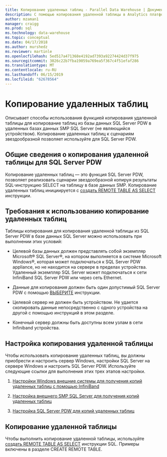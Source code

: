 ```yaml
---
title: Копирование удаленных таблиц - Parallel Data Warehouse | Документация Майкрософт
description: С помощью копирования удаленной таблицы в Analytics платформы системы Parallel Data Warehouse.
author: mzaman1
manager: craigg
ms.prod: sql
ms.technology: data-warehouse
ms.topic: conceptual
ms.date: 04/17/2018
ms.author: murshedz
ms.reviewer: martinle
ms.openlocfilehash: 5ed517a471368e4192ad7393a92274424d37f975
ms.sourcegitcommit: 3026c22b7fba19059a769ea5f367c4f51efaf286
ms.translationtype: MT
ms.contentlocale: ru-RU
ms.lasthandoff: 06/15/2019
ms.locfileid: "62678564"
---
```

# <a name="remote-table-copy"></a>Копирование удаленных таблиц
Описывает способы использования функцией копирования удаленной таблицы для копирование таблиц из базы данных SQL Server PDW в удаленных базах данных SMP SQL Server (не являющийся устройством). Копирование удаленных таблиц к сценариям звездообразной позволяет используйте для SQL Server PDW.  
  
## <a name="BasicsPDE"></a>Общие сведения о копирования удаленной таблицы для SQL Server PDW  
Копирование удаленных таблиц — это функция SQL Server PDW, позволяет реализовать сценарии звездообразной копируя результаты SQL-инструкцию SELECT на таблицу в базе данных SMP. Копирование удаленных таблиц инициируется с [создать REMOTE TABLE AS SELECT](../t-sql/statements/create-remote-table-as-select-parallel-data-warehouse.md) инструкции.  
  
## <a name="BasicsPrerequisites"></a>Требования к использованию копирование удаленных таблиц  
Таблицы копирования для копирования удаленной таблицы из SQL Server PDW в базе данных SQL Server можно использовать при выполнении этих условий:  
  
-   Целевой базы данных должен представлять собой экземпляр Microsoft® SQL Server®, на котором выполняется в системе Microsoft Windows®, которая может подключаться к SQL Server PDW appliance, но не находится на сервере в пределах устройства. Удаленный экземпляр SQL Server может подключаться к сети InfiniBand SQL Server PDW или через сеть Ethernet.  
  
-   Данные для копирования должен быть один допустимый SQL Server PDW с помощью [ВЫБЕРИТЕ](../t-sql/queries/select-transact-sql.md) инструкции.  
  
-   Целевой сервер не должен быть устройством. Не удается скопировать данные непосредственно с одного устройства на другой с помощью инструкций в этом разделе.  
  
-   Конечный сервер должны быть доступны всем узлам в сети Infiniband устройства.  
  
## <a name="ConfigureRemote"></a>Настройка копирования удаленной таблицы  
Чтобы использовать копирование удаленных таблиц, вы должны приобрести и настроить сервер Windows, настройки SQL Server на сервере Windows и настроить SQL Server PDW. Используйте следующие ссылки для выполнения этих трех этапов настройки.  
  
1.  [Настройки Windows внешние системы для получения копий удаленных таблиц с помощью InfiniBand](configure-an-external-windows-system-to-receive-remote-table-copies-using-infiniband.md)  
  
2.  [Настройка внешнего SMP SQL Server для получения копий удаленных таблиц](configure-an-external-smp-sql-server-to-receive-remote-table-copies.md)  
  
3.  [Настройка SQL Server PDW для копий удаленных таблиц](configure-sql-server-pdw-for-remote-table-copies.md)  
  
## <a name="PerformRemote"></a>Копирование удаленной таблицы  
Чтобы выполнить копирование удаленной таблицы, используйте [создать REMOTE TABLE AS SELECT](../t-sql/statements/create-remote-table-as-select-parallel-data-warehouse.md) инструкции SQL. Примеры включены в разделе CREATE REMOTE TABLE.  
  
<!-- MISSING LINKS 
## See Also  
[Common Metadata Query Examples &#40;SQL Server PDW&#41;](../sqlpdw/common-metadata-query-examples-sql-server-pdw.md)  
-->
  
